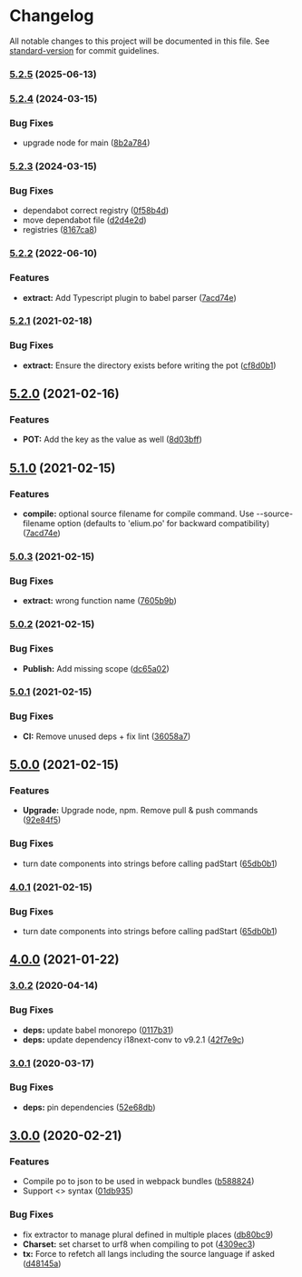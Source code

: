 # Changelog

All notable changes to this project will be documented in this file. See [standard-version](https://github.com/conventional-changelog/standard-version) for commit guidelines.

### [5.2.5](https://github.com/whatever-company/elium-i18n/compare/v5.2.4...v5.2.5) (2025-06-13)

### [5.2.4](https://github.com/whatever-company/elium-i18n/compare/v5.2.3...v5.2.4) (2024-03-15)


### Bug Fixes

* upgrade node for main ([8b2a784](https://github.com/whatever-company/elium-i18n/commit/8b2a7845b2fab2ae92fbe07f261900c0652f00f1))

### [5.2.3](https://github.com/whatever-company/elium-i18n/compare/v5.2.2...v5.2.3) (2024-03-15)


### Bug Fixes

* dependabot correct registry ([0f58b4d](https://github.com/whatever-company/elium-i18n/commit/0f58b4d93c48fa79feaa35d9d5d697de7b3989e6))
* move dependabot file ([d2d4e2d](https://github.com/whatever-company/elium-i18n/commit/d2d4e2dc8aceffe265cb386d1d74cb6e12ab68b0))
* registries ([8167ca8](https://github.com/whatever-company/elium-i18n/commit/8167ca8e0b221b59095a61fffb0077622adc5e07))

### [5.2.2](https://github.com/whatever-company/elium-i18n/compare/v5.2.1...v5.2.2) (2022-06-10)

### Features

* **extract:** Add Typescript plugin to babel parser ([7acd74e](https://github.com/whatever-company/elium-i18n/commit/fd329610a7df66c7ebb0d9bcadfff6b36d363a92))

### [5.2.1](https://github.com/whatever-company/elium-i18n/compare/v5.2.0...v5.2.1) (2021-02-18)


### Bug Fixes

* **extract:** Ensure the directory exists before writing the pot ([cf8d0b1](https://github.com/whatever-company/elium-i18n/commit/cf8d0b13581a148cd572a427455f135b48dc8a5b))

## [5.2.0](https://github.com/whatever-company/elium-i18n/compare/v5.1.0...v5.2.0) (2021-02-16)


### Features

* **POT:** Add the key as the value as well ([8d03bff](https://github.com/whatever-company/elium-i18n/commit/8d03bff85f5728b3b0eac656ea0b01154b47bc2e))

## [5.1.0](https://github.com/whatever-company/elium-i18n/compare/v5.0.3...v5.1.0) (2021-02-15)


### Features

* **compile:** optional source filename for compile command. Use --source-filename option (defaults to 'elium.po' for backward compatibility) ([7acd74e](https://github.com/whatever-company/elium-i18n/commit/7acd74e764434c7343a4eff5dde171f4188b09f4))

### [5.0.3](https://github.com/whatever-company/elium-i18n/compare/v5.0.2...v5.0.3) (2021-02-15)


### Bug Fixes

* **extract:** wrong function name ([7605b9b](https://github.com/whatever-company/elium-i18n/commit/7605b9bd1fda5101e863d83bedfd044ae3697a43))

### [5.0.2](https://github.com/whatever-company/elium-i18n/compare/v5.0.1...v5.0.2) (2021-02-15)


### Bug Fixes

* **Publish:** Add missing scope ([dc65a02](https://github.com/whatever-company/elium-i18n/commit/dc65a02cd1c2b67e0904f48277df854ebd5bd128))

### [5.0.1](https://github.com/whatever-company/elium-i18n/compare/v5.0.0...v5.0.1) (2021-02-15)


### Bug Fixes

* **CI:** Remove unused deps + fix lint ([36058a7](https://github.com/whatever-company/elium-i18n/commit/36058a7b503a6c496e11a2b31baa1bcb80a26d1a))

## [5.0.0](https://github.com/whatever-company/elium-i18n/compare/v4.0.0...v5.0.0) (2021-02-15)


### Features

* **Upgrade:** Upgrade node, npm. Remove pull & push commands ([92e84f5](https://github.com/whatever-company/elium-i18n/commit/92e84f5516963b5c6ea49dddc9fb3dfd1ca99ba9))


### Bug Fixes

* turn date components into strings before calling padStart ([65db0b1](https://github.com/whatever-company/elium-i18n/commit/65db0b156d3279e94a09b4f2c491f2198645465e))

### [4.0.1](https://github.com/whatever-company/elium-i18n/compare/v4.0.0...v4.0.1) (2021-02-15)


### Bug Fixes

* turn date components into strings before calling padStart ([65db0b1](https://github.com/whatever-company/elium-i18n/commit/65db0b156d3279e94a09b4f2c491f2198645465e))

## [4.0.0](https://github.com/whatever-company/elium-i18n/compare/v3.0.2...v4.0.0) (2021-01-22)

### [3.0.2](https://github.com/whatever-company/elium-i18n/compare/v3.0.1...v3.0.2) (2020-04-14)


### Bug Fixes

* **deps:** update babel monorepo ([0117b31](https://github.com/whatever-company/elium-i18n/commit/0117b31c61d3d348635634800738e05949188ba3))
* **deps:** update dependency i18next-conv to v9.2.1 ([42f7e9c](https://github.com/whatever-company/elium-i18n/commit/42f7e9c794634b6259eeca2f6953cd4ea694b7ba))

### [3.0.1](https://github.com/whatever-company/elium-i18n/compare/v3.0.0...v3.0.1) (2020-03-17)


### Bug Fixes

* **deps:** pin dependencies ([52e68db](https://github.com/whatever-company/elium-i18n/commit/52e68db17a9fa404bb95e309d9e168e975521991))

## [3.0.0](https://github.com/whatever-company/elium-i18n/compare/v1.0.2...v3.0.0) (2020-02-21)


### Features

* Compile po to json to be used in webpack bundles ([b588824](https://github.com/whatever-company/elium-i18n/commit/b588824bdb3eddf7e61a96329729f0ad8925e74c))
* Support <> syntax ([01db935](https://github.com/whatever-company/elium-i18n/commit/01db935084831def5e4a04046bed34cff7e176fb))


### Bug Fixes

* fix extractor to manage plural defined in multiple places ([db80bc9](https://github.com/whatever-company/elium-i18n/commit/db80bc9b328662a02cf06246dd140b2d25905427))
* **Charset:** set charset to urf8 when compiling to pot ([4309ec3](https://github.com/whatever-company/elium-i18n/commit/4309ec36e22be4ff2b3901be4d08e81dfdd26823))
* **tx:** Force to refetch all langs including the source language if asked ([d48145a](https://github.com/whatever-company/elium-i18n/commit/d48145aad4003a5725dbbdaa55da1dd660d23957))
